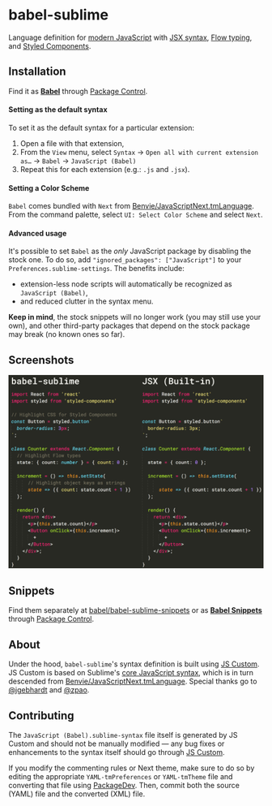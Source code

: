 # babel-sublime

Language definition for [modern JavaScript](http://kangax.github.io/compat-table/es2016plus/) with [JSX syntax](http://facebook.github.io/react/docs/jsx-in-depth.html), [Flow typing](https://flow.org/), and [Styled Components](https://styled-components.com/).

## Installation

Find it as [**Babel**](https://packagecontrol.io/packages/Babel) through [Package Control](https://packagecontrol.io/).

#### Setting as the default syntax

To set it as the default syntax for a particular extension:

1. Open a file with that extension,
2. From the `View` menu, select `Syntax` → `Open all with current extension as…` → `Babel` → `JavaScript (Babel)`
3. Repeat this for each extension (e.g.: `.js` and `.jsx`).

#### Setting a Color Scheme

`Babel` comes bundled with `Next` from [Benvie/JavaScriptNext.tmLanguage](https://github.com/Benvie/JavaScriptNext.tmLanguage). From the command palette, select `UI: Select Color Scheme` and select `Next`.

#### Advanced usage

It's possible to set `Babel` as the _only_ JavaScript package by disabling the stock one. To do so, add `"ignored_packages": ["JavaScript"]` to your `Preferences.sublime-settings`. The benefits include:

* extension-less node scripts will automatically be recognized as `JavaScript (Babel)`,
* and reduced clutter in the syntax menu.

**Keep in mind**, the stock snippets will no longer work (you may still use your own), and other third-party packages that depend on the stock package may break (no known ones so far).

## Screenshots

![babel-sublime-vs-built-in-jsx](screenshots/compare-builtin-jsx@2x.png)

## Snippets

Find them separately at [babel/babel-sublime-snippets](https://github.com/babel/babel-sublime-snippets) or as [**Babel Snippets**](https://packagecontrol.io/packages/Babel%20Snippets) through [Package Control](https://packagecontrol.io/).

## About

Under the hood, `babel-sublime`'s syntax definition is built using [JS Custom](https://github.com/Thom1729/Sublime-JS-Custom). JS Custom is based on Sublime's [core JavaScript syntax](https://github.com/sublimehq/Packages), which is in turn descended from [Benvie/JavaScriptNext.tmLanguage](https://github.com/Benvie/JavaScriptNext.tmLanguage). Special thanks go to [@jgebhardt](https://github.com/jgebhardt) and [@zpao](https://github.com/zpao).

## Contributing

The `JavaScript (Babel).sublime-syntax` file itself is generated by JS Custom and should not be manually modified — any bug fixes or enhancements to the syntax itself should go through [JS Custom](https://github.com/Thom1729/Sublime-JS-Custom).

If you modify the commenting rules or Next theme, make sure to do so by editing the appropriate `YAML-tmPreferences` or `YAML-tmTheme` file and converting that file using [PackageDev](https://github.com/SublimeText/PackageDev). Then, commit both the source (YAML) file and the converted (XML) file.
